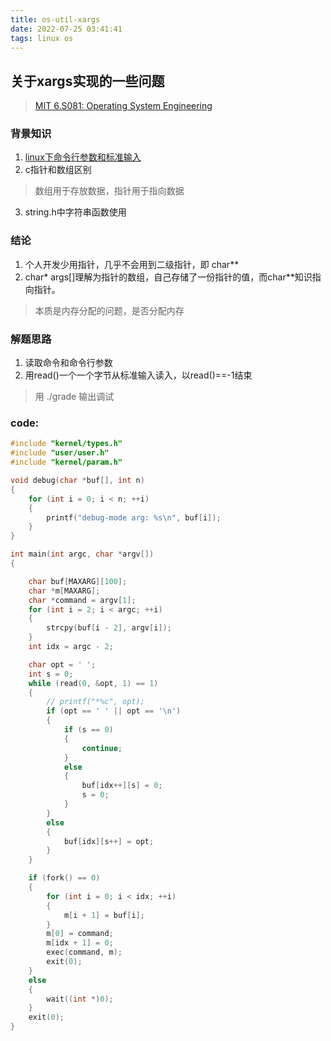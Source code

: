 ```yaml
---
title: os-util-xargs
date: 2022-07-25 03:41:41
tags: linux os 
---
```


##  关于xargs实现的一些问题

> [MIT 6.S081: Operating System Engineering](https://pdos.csail.mit.edu/6.828/2021/labs/util.html)

### 背景知识
1. [linux下命令行参数和标准输入](https://zhuanlan.zhihu.com/p/337386886)
2. c指针和数组区别
> 数组用于存放数据，指针用于指向数据
3. string.h中字符串函数使用


### 结论
1. 个人开发少用指针，几乎不会用到二级指针，即 char**
2. char* args[]理解为指针的数组，自己存储了一份指针的值，而char**知识指向指针。 
> 本质是内存分配的问题，是否分配内存



### 解题思路
1. 读取命令和命令行参数
2. 用read()一个一个字节从标准输入读入，以read()==-1结束
> 用 ./grade 输出调试


### code:
```c++
#include "kernel/types.h"
#include "user/user.h"
#include "kernel/param.h"

void debug(char *buf[], int n)
{
    for (int i = 0; i < n; ++i)
    {
        printf("debug-mode arg: %s\n", buf[i]);
    }
}

int main(int argc, char *argv[])
{

    char buf[MAXARG][100];
    char *m[MAXARG];
    char *command = argv[1];
    for (int i = 2; i < argc; ++i)
    {
        strcpy(buf[i - 2], argv[i]);
    }
    int idx = argc - 2;

    char opt = ' ';
    int s = 0;
    while (read(0, &opt, 1) == 1)
    {
        // printf("*%c", opt);
        if (opt == ' ' || opt == '\n')
        {
            if (s == 0)
            {
                continue;
            }
            else
            {
                buf[idx++][s] = 0;
                s = 0;
            }
        }
        else
        {
            buf[idx][s++] = opt;
        }
    }

    if (fork() == 0)
    {
        for (int i = 0; i < idx; ++i)
        {
            m[i + 1] = buf[i];
        }
        m[0] = command;
        m[idx + 1] = 0;
        exec(command, m);
        exit(0);
    }
    else
    {
        wait((int *)0);
    }
    exit(0);
}

```